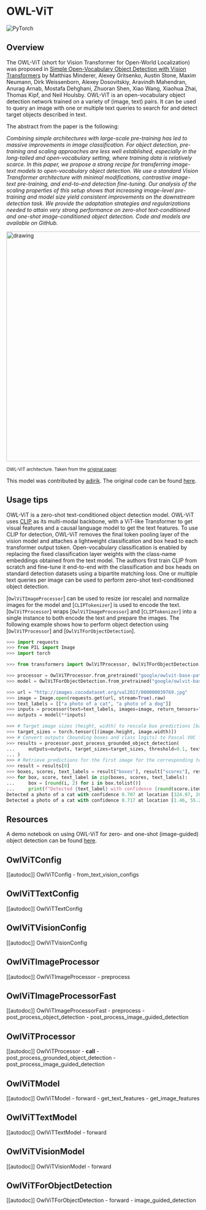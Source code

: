 <!--Copyright 2022 The HuggingFace Team. All rights reserved.

Licensed under the Apache License, Version 2.0 (the "License"); you may not use this file except in compliance with
the License. You may obtain a copy of the License at

http://www.apache.org/licenses/LICENSE-2.0

Unless required by applicable law or agreed to in writing, software distributed under the License is distributed on
an "AS IS" BASIS, WITHOUT WARRANTIES OR CONDITIONS OF ANY KIND, either express or implied. See the License for the
specific language governing permissions and limitations under the License.

⚠️ Note that this file is in Markdown but contain specific syntax for our doc-builder (similar to MDX) that may not be
rendered properly in your Markdown viewer.

-->

# OWL-ViT

<div class="flex flex-wrap space-x-1">
<img alt="PyTorch" src="https://img.shields.io/badge/PyTorch-DE3412?style=flat&logo=pytorch&logoColor=white">
</div>

## Overview

The OWL-ViT (short for Vision Transformer for Open-World Localization) was proposed in [Simple Open-Vocabulary Object Detection with Vision Transformers](https://arxiv.org/abs/2205.06230) by Matthias Minderer, Alexey Gritsenko, Austin Stone, Maxim Neumann, Dirk Weissenborn, Alexey Dosovitskiy, Aravindh Mahendran, Anurag Arnab, Mostafa Dehghani, Zhuoran Shen, Xiao Wang, Xiaohua Zhai, Thomas Kipf, and Neil Houlsby. OWL-ViT is an open-vocabulary object detection network trained on a variety of (image, text) pairs. It can be used to query an image with one or multiple text queries to search for and detect target objects described in text.

The abstract from the paper is the following:

*Combining simple architectures with large-scale pre-training has led to massive improvements in image classification. For object detection, pre-training and scaling approaches are less well established, especially in the long-tailed and open-vocabulary setting, where training data is relatively scarce. In this paper, we propose a strong recipe for transferring image-text models to open-vocabulary object detection. We use a standard Vision Transformer architecture with minimal modifications, contrastive image-text pre-training, and end-to-end detection fine-tuning. Our analysis of the scaling properties of this setup shows that increasing image-level pre-training and model size yield consistent improvements on the downstream detection task. We provide the adaptation strategies and regularizations needed to attain very strong performance on zero-shot text-conditioned and one-shot image-conditioned object detection. Code and models are available on GitHub.*

<img src="https://huggingface.co/datasets/huggingface/documentation-images/resolve/main/transformers/model_doc/owlvit_architecture.jpg"
alt="drawing" width="600"/>

<small> OWL-ViT architecture. Taken from the <a href="https://arxiv.org/abs/2205.06230">original paper</a>. </small>

This model was contributed by [adirik](https://huggingface.co/adirik). The original code can be found [here](https://github.com/google-research/scenic/tree/main/scenic/projects/owl_vit).

## Usage tips

OWL-ViT is a zero-shot text-conditioned object detection model. OWL-ViT uses [CLIP](clip) as its multi-modal backbone, with a ViT-like Transformer to get visual features and a causal language model to get the text features. To use CLIP for detection, OWL-ViT removes the final token pooling layer of the vision model and attaches a lightweight classification and box head to each transformer output token. Open-vocabulary classification is enabled by replacing the fixed classification layer weights with the class-name embeddings obtained from the text model. The authors first train CLIP from scratch and fine-tune it end-to-end with the classification and box heads on standard detection datasets using a bipartite matching loss. One or multiple text queries per image can be used to perform zero-shot text-conditioned object detection.

[`OwlViTImageProcessor`] can be used to resize (or rescale) and normalize images for the model and [`CLIPTokenizer`] is used to encode the text. [`OwlViTProcessor`] wraps [`OwlViTImageProcessor`] and [`CLIPTokenizer`] into a single instance to both encode the text and prepare the images. The following example shows how to perform object detection using [`OwlViTProcessor`] and [`OwlViTForObjectDetection`].

```python
>>> import requests
>>> from PIL import Image
>>> import torch

>>> from transformers import OwlViTProcessor, OwlViTForObjectDetection

>>> processor = OwlViTProcessor.from_pretrained("google/owlvit-base-patch32")
>>> model = OwlViTForObjectDetection.from_pretrained("google/owlvit-base-patch32")

>>> url = "http://images.cocodataset.org/val2017/000000039769.jpg"
>>> image = Image.open(requests.get(url, stream=True).raw)
>>> text_labels = [["a photo of a cat", "a photo of a dog"]]
>>> inputs = processor(text=text_labels, images=image, return_tensors="pt")
>>> outputs = model(**inputs)

>>> # Target image sizes (height, width) to rescale box predictions [batch_size, 2]
>>> target_sizes = torch.tensor([(image.height, image.width)])
>>> # Convert outputs (bounding boxes and class logits) to Pascal VOC format (xmin, ymin, xmax, ymax)
>>> results = processor.post_process_grounded_object_detection(
...     outputs=outputs, target_sizes=target_sizes, threshold=0.1, text_labels=text_labels
... )
>>> # Retrieve predictions for the first image for the corresponding text queries
>>> result = results[0]
>>> boxes, scores, text_labels = result["boxes"], result["scores"], result["text_labels"]
>>> for box, score, text_label in zip(boxes, scores, text_labels):
...     box = [round(i, 2) for i in box.tolist()]
...     print(f"Detected {text_label} with confidence {round(score.item(), 3)} at location {box}")
Detected a photo of a cat with confidence 0.707 at location [324.97, 20.44, 640.58, 373.29]
Detected a photo of a cat with confidence 0.717 at location [1.46, 55.26, 315.55, 472.17]
```

## Resources

A demo notebook on using OWL-ViT for zero- and one-shot (image-guided) object detection can be found [here](https://github.com/huggingface/notebooks/blob/main/examples/zeroshot_object_detection_with_owlvit.ipynb).

## OwlViTConfig

[[autodoc]] OwlViTConfig
    - from_text_vision_configs

## OwlViTTextConfig

[[autodoc]] OwlViTTextConfig

## OwlViTVisionConfig

[[autodoc]] OwlViTVisionConfig

## OwlViTImageProcessor

[[autodoc]] OwlViTImageProcessor
    - preprocess

## OwlViTImageProcessorFast

[[autodoc]] OwlViTImageProcessorFast
    - preprocess
    - post_process_object_detection
    - post_process_image_guided_detection

## OwlViTProcessor

[[autodoc]] OwlViTProcessor
    - __call__
    - post_process_grounded_object_detection
    - post_process_image_guided_detection

## OwlViTModel

[[autodoc]] OwlViTModel
    - forward
    - get_text_features
    - get_image_features

## OwlViTTextModel

[[autodoc]] OwlViTTextModel
    - forward

## OwlViTVisionModel

[[autodoc]] OwlViTVisionModel
    - forward

## OwlViTForObjectDetection

[[autodoc]] OwlViTForObjectDetection
    - forward
    - image_guided_detection

